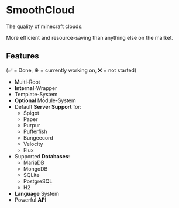 # SmoothCloud

The quality of minecraft clouds.

More efficient and resource-saving than anything else on the market.

## Features

(✅ = Done, ⚙️ = currently working on, ❌ = not started)

- Multi-Root
- **Internal**-Wrapper
- Template-System
- **Optional** Module-System
- Default **Server Support** for:
  - Spigot
  - Paper
  - Purpur
  - Pufferfish
  - Bungeecord
  - Velocity
  - Flux
- Supported **Databases**:
  - MariaDB
  - MongoDB
  - SQLite
  - PostgreSQL
  - H2
- **Language** System
- Powerful **API**
